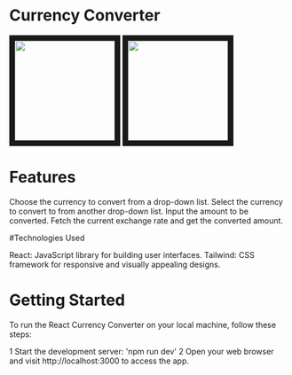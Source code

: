 # Currency Converter

<img src ="c:\Users\yadav\Pictures\Screenshots\Screenshot (94).png" with="24" height="180" border ="10"/>
<img src ="c:\Users\yadav\Pictures\Screenshots\Screenshot (95).png" with="24" height="180" border ="10"/>

# Features

Choose the currency to convert from a drop-down list.
Select the currency to convert to from another drop-down list.
Input the amount to be converted.
Fetch the current exchange rate and get the converted amount.


#Technologies Used

React: JavaScript library for building user interfaces.
Tailwind: CSS framework for responsive and visually appealing designs.

# Getting Started

To run the React Currency Converter on your local machine, follow these steps:

1 Start the development server: 'npm run dev'
2 Open your web browser and visit http://localhost:3000 to access the app.
